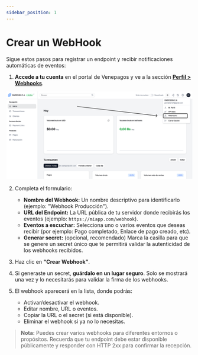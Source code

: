 ```yaml
---
sidebar_position: 1
---
```


# Crear un WebHook

Sigue estos pasos para registrar un endpoint y recibir notificaciones automáticas de eventos:

1. **Accede a tu cuenta** en el portal de Venepagos y ve a la sección [**Perfil > Webhooks**](https://venepagos.com.ve/dashboard/perfil/webhooks).

![Example screen](./assets/webhook1.png)

2. Completa el formulario:
   - **Nombre del Webhook:** Un nombre descriptivo para identificarlo (ejemplo: "Webhook Producción").
   - **URL del Endpoint:** La URL pública de tu servidor donde recibirás los eventos (ejemplo: `https://miapp.com/webhook`).
   - **Eventos a escuchar:** Selecciona uno o varios eventos que deseas recibir (por ejemplo: Pago completado, Enlace de pago creado, etc).
   - **Generar secret:** (opcional, recomendado) Marca la casilla para que se genere un secret único que te permitirá validar la autenticidad de los webhooks recibidos.
3. Haz clic en **“Crear Webhook”**.
4. Si generaste un secret, **guárdalo en un lugar seguro**. Solo se mostrará una vez y lo necesitarás para validar la firma de los webhooks.

5. El webhook aparecerá en la lista, donde podrás:
   - Activar/desactivar el webhook.
   - Editar nombre, URL o eventos.
   - Copiar la URL o el secret (si está disponible).
   - Eliminar el webhook si ya no lo necesitas.

> **Nota:** Puedes crear varios webhooks para diferentes entornos o propósitos. Recuerda que tu endpoint debe estar disponible públicamente y responder con HTTP 2xx para confirmar la recepción.


